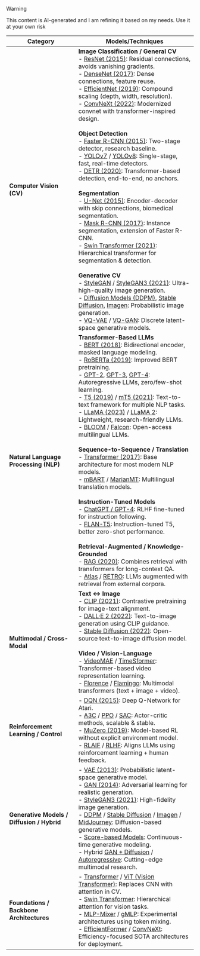 > [!Warning]
> This content is AI-generated and I am refining it based on my needs. Use it at your own risk

| Category                | Models/Techniques                                                                                                                                                                                                                                                                                                                                                  |
|-------------------------|---------------------------------------------------------------------------------------------------------------------------------------------------------------------------------------------------------------------------------------------------------------------------------------------------------------------------------------------------------------------|
| **Computer Vision (CV)** | **Image Classification / General CV**<br>- [ResNet (2015)](https://arxiv.org/abs/1512.03385): Residual connections, avoids vanishing gradients.<br>- [DenseNet (2017)](https://arxiv.org/abs/1608.06993): Dense connections, feature reuse.<br>- [EfficientNet (2019)](https://arxiv.org/abs/1905.11946): Compound scaling (depth, width, resolution).<br>- [ConvNeXt (2022)](https://arxiv.org/abs/2201.03545): Modernized convnet with transformer-inspired design.<br><br>**Object Detection**<br>- [Faster R-CNN (2015)](https://arxiv.org/abs/1506.01497): Two-stage detector, research baseline.<br>- [YOLOv7](https://arxiv.org/abs/2207.02696) / [YOLOv8](https://github.com/ultralytics/ultralytics): Single-stage, fast, real-time detectors.<br>- [DETR (2020)](https://arxiv.org/abs/2005.12872): Transformer-based detection, end-to-end, no anchors.<br><br>**Segmentation**<br>- [U-Net (2015)](https://arxiv.org/abs/1505.04597): Encoder-decoder with skip connections, biomedical segmentation.<br>- [Mask R-CNN (2017)](https://arxiv.org/abs/1703.06870): Instance segmentation, extension of Faster R-CNN.<br>- [Swin Transformer (2021)](https://arxiv.org/abs/2103.14030): Hierarchical transformer for segmentation & detection.<br><br>**Generative CV**<br>- [StyleGAN](https://arxiv.org/abs/1812.04948) / [StyleGAN3 (2021)](https://arxiv.org/abs/2106.12423): Ultra-high-quality image generation.<br>- [Diffusion Models (DDPM)](https://arxiv.org/abs/2006.11239), [Stable Diffusion](https://arxiv.org/abs/2112.10752), [Imagen](https://arxiv.org/abs/2205.11487): Probabilistic image generation.<br>- [VQ-VAE](https://arxiv.org/abs/1711.00937) / [VQ-GAN](https://arxiv.org/abs/2012.09841): Discrete latent-space generative models. |
| **Natural Language Processing (NLP)** | **Transformer-Based LLMs**<br>- [BERT (2018)](https://arxiv.org/abs/1810.04805): Bidirectional encoder, masked language modeling.<br>- [RoBERTa (2019)](https://arxiv.org/abs/1907.11692): Improved BERT pretraining.<br>- [GPT-2](https://cdn.openai.com/better-language-models/paper.pdf), [GPT-3](https://arxiv.org/abs/2005.14165), [GPT-4](https://cdn.openai.com/papers/gpt-4.pdf): Autoregressive LLMs, zero/few-shot learning.<br>- [T5 (2019)](https://arxiv.org/abs/1910.10683) / [mT5 (2021)](https://arxiv.org/abs/2010.11934): Text-to-text framework for multiple NLP tasks.<br>- [LLaMA (2023)](https://arxiv.org/abs/2302.13971) / [LLaMA 2](https://arxiv.org/abs/2307.09288): Lightweight, research-friendly LLMs.<br>- [BLOOM](https://arxiv.org/abs/2211.05100) / [Falcon](https://arxiv.org/abs/2306.01116): Open-access multilingual LLMs.<br><br>**Sequence-to-Sequence / Translation**<br>- [Transformer (2017)](https://arxiv.org/abs/1706.03762): Base architecture for most modern NLP models.<br>- [mBART](https://arxiv.org/abs/2001.08210) / [MarianMT](https://arxiv.org/abs/2007.13802): Multilingual translation models.<br><br>**Instruction-Tuned Models**<br>- [ChatGPT / GPT-4](https://cdn.openai.com/papers/gpt-4.pdf): RLHF fine-tuned for instruction following.<br>- [FLAN-T5](https://arxiv.org/abs/2210.11416): Instruction-tuned T5, better zero-shot performance.<br><br>**Retrieval-Augmented / Knowledge-Grounded**<br>- [RAG (2020)](https://arxiv.org/abs/2005.11401): Combines retrieval with transformers for long-context QA.<br>- [Atlas](https://arxiv.org/abs/2212.08061) / [RETRO](https://arxiv.org/abs/2110.07875): LLMs augmented with retrieval from external corpora. |
| **Multimodal / Cross-Modal** | **Text ↔ Image**<br>- [CLIP (2021)](https://arxiv.org/abs/2103.00020): Contrastive pretraining for image-text alignment.<br>- [DALL·E 2 (2022)](https://arxiv.org/abs/2204.06125): Text-to-image generation using CLIP guidance.<br>- [Stable Diffusion (2022)](https://arxiv.org/abs/2112.10752): Open-source text-to-image diffusion model.<br><br>**Video / Vision-Language**<br>- [VideoMAE](https://arxiv.org/abs/2203.12602) / [TimeSformer](https://arxiv.org/abs/2102.05095): Transformer-based video representation learning.<br>- [Florence](https://arxiv.org/abs/2111.11432) / [Flamingo](https://arxiv.org/abs/2204.14198): Multimodal transformers (text + image + video). |
| **Reinforcement Learning / Control** | - [DQN (2015)](https://www.nature.com/articles/nature14236): Deep Q-Network for Atari.<br>- [A3C](https://arxiv.org/abs/1602.01783) / [PPO](https://arxiv.org/abs/1707.06347) / [SAC](https://arxiv.org/abs/1801.01290): Actor-critic methods, scalable & stable.<br>- [MuZero (2019)](https://arxiv.org/abs/1911.08265): Model-based RL without explicit environment model.<br>- [RLAIF](https://arxiv.org/abs/2309.16647) / [RLHF](https://arxiv.org/abs/2203.02155): Aligns LLMs using reinforcement learning + human feedback. |
| **Generative Models / Diffusion / Hybrid** | - [VAE (2013)](https://arxiv.org/abs/1312.6114): Probabilistic latent-space generative model.<br>- [GAN (2014)](https://arxiv.org/abs/1406.2661): Adversarial learning for realistic generation.<br>- [StyleGAN3 (2021)](https://arxiv.org/abs/2106.12423): High-fidelity image generation.<br>- [DDPM](https://arxiv.org/abs/2006.11239) / [Stable Diffusion](https://arxiv.org/abs/2112.10752) / [Imagen](https://arxiv.org/abs/2205.11487) / [MidJourney](https://docs.midjourney.com/docs/research): Diffusion-based generative models.<br>- [Score-based Models](https://arxiv.org/abs/2011.13456): Continuous-time generative modeling.<br>- Hybrid [GAN + Diffusion](https://arxiv.org/abs/2302.03069) / [Autoregressive](https://arxiv.org/abs/1706.03762): Cutting-edge multimodal research. |
| **Foundations / Backbone Architectures** | - [Transformer](https://arxiv.org/abs/1706.03762) / [ViT (Vision Transformer)](https://arxiv.org/abs/2010.11929): Replaces CNN with attention in CV.<br>- [Swin Transformer](https://arxiv.org/abs/2103.14030): Hierarchical attention for vision tasks.<br>- [MLP-Mixer](https://arxiv.org/abs/2105.01601) / [gMLP](https://arxiv.org/abs/2105.08050): Experimental architectures using token mixing.<br>- [EfficientFormer](https://arxiv.org/abs/2206.01191) / [ConvNeXt](https://arxiv.org/abs/2201.03545): Efficiency-focused SOTA architectures for deployment. |
